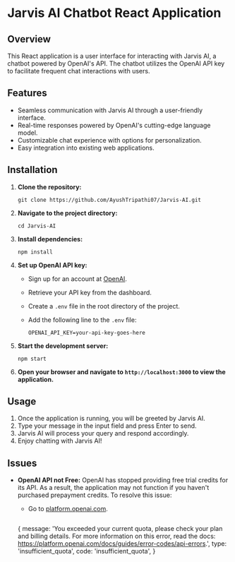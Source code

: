 # Jarvis AI Chatbot React Application

## Overview

This React application is a user interface for interacting with Jarvis AI, a chatbot powered by OpenAI's API. The chatbot utilizes the OpenAI API key to facilitate frequent chat interactions with users.

## Features

- Seamless communication with Jarvis AI through a user-friendly interface.
- Real-time responses powered by OpenAI's cutting-edge language model.
- Customizable chat experience with options for personalization.
- Easy integration into existing web applications.

## Installation

1. **Clone the repository:**

    ```
    git clone https://github.com/AyushTripathi07/Jarvis-AI.git
    ```

2. **Navigate to the project directory:**

    ```
    cd Jarvis-AI
    ```

3. **Install dependencies:**

    ```
    npm install
    ```

4. **Set up OpenAI API key:**

    - Sign up for an account at [OpenAI](https://openai.com).
    - Retrieve your API key from the dashboard.
    - Create a `.env` file in the root directory of the project.
    - Add the following line to the `.env` file:

        ```
        OPENAI_API_KEY=your-api-key-goes-here
        ```

5. **Start the development server:**

    ```
    npm start
    ```

6. **Open your browser and navigate to `http://localhost:3000` to view the application.**

## Usage

1. Once the application is running, you will be greeted by Jarvis AI.
2. Type your message in the input field and press Enter to send.
3. Jarvis AI will process your query and respond accordingly.
4. Enjoy chatting with Jarvis AI!

## Issues

- **OpenAI API not Free:** OpenAI has stopped providing free trial credits for its API. As a result, the application may not function if you haven't purchased prepayment credits. To resolve this issue:
    - Go to [platform.openai.com](https://platform.openai.com).

       ```
    {
        message: 'You exceeded your current quota, please check your plan and billing details. For more information on this error, read the docs: https://platform.openai.com/docs/guides/error-codes/api-errors.',
        type: 'insufficient_quota',
        code: 'insufficient_quota',
    }
    ```


